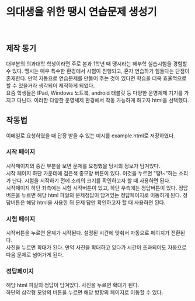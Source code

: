 <!DOCTYPE html>
<h1>의대생을 위한 땡시 연습문제 생성기</h1>
<br>

<h2>제작 동기</h2>
<p>
  대부분의 의과대학 학생이라면 주로 본과 1학년 때 땡시라는 해부학 실습시험을 경험할 수 있다. 땡시는 매우 특수한 환경에서 시험이 진행되고, 혼자 연습하기 힘들다는 단점이 존재한다. 만약 자동으로 연습문제를 만들어 주는 것이 있다면 학습을 더욱 효율적으로 할 수 있을거라 생각되어 제작하게 되었다. <br>
  요즘 학생들은 IPad, Windows 노트북, android 태블릿 등 다양한 운영체제 기기를 가지고 다닌다. 이러한 다양한 운영체제 환경에서 작동 가능하게 하고자 html을 선택했다. <br>
</p>


<h2>작동법</h2>
<p>
  이메일로 요청하였을 때 답장 받을 수 있는 예시를 example.html로 저장하였다.
</p>

<h3>시작 페이지</h3>
<p>
  시작페이지의 중간 부분을 보면 문제를 요청했을 당시의 정보가 담겨있다. <br>
  시작 페이지 하단 가운데에 검은색 종모양 버튼이 있다. 이것을 누르면 "땡!~"하는 소리가 난다. 시험을 시작하기 전에 소리의 크기를 확인하고자 할 때 사용하면 된다. <br>
  시작페이지 하단 좌측에는 시험 시작버튼이 있고, 하단 우측에는 정답버튼이 있다. 정답버튼을 누르면 해당 html 파일의 문제정답이 담겨있는 정답페이지로 이동하게 된다. 정답버튼은 해당 html을 사용한 뒤 문제 답만 확인하고자 할 때 사용하면 된다. <br>
</p>

<h3>시험 페이지</h3>
<p>
  시작버튼을 누르면 문제가 시작된다. 설정된 시간에 맞춰서 자동으로 페이지가 전환된다. <br>
  사진을 누르면 확대가 된다. 만약 사진을 확대하고 있다가 시간이 초과되어도 자동으로 다음 문제로 넘어가게 된다. <br>
</p>

<h3>정답페이지</h3>
<p>
  해당 html 파일의 정답이 담겨있다. 사진을 누르면 확대가 된다. <br>
  하단의 삼각형 모양의 버튼을 누르면 해당 방향의 페이지로 이동할 수 있다. <br>
</p>
